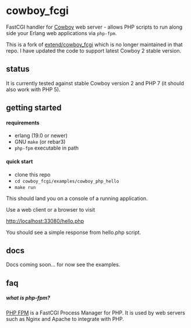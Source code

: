# cowboy_fcgi

FastCGI handler for [Cowboy](https://github.com/ninenines/cowboy) web server -
allows PHP scripts to run along side your Erlang web applications via `php-fpm`.

This is a fork of [extend/cowboy_fcgi](https://github.com/extend/cowboy_fcgi)
which is no longer maintained in that repo. I have updated the code to support
latest Cowboy 2 stable version.

## status

It is currently tested against stable Cowboy version 2 and PHP 7 (it should
also work with PHP 5).

## getting started

#### requirements

* erlang (19.0 or newer)
* GNU `make` (or rebar3)
* `php-fpm` executable in path

#### quick start

* clone this repo
* `cd cowboy_fcgi/examples/cowboy_php_hello`
* `make run`

This should land you on a console of a running application.

Use a web client or a browser to visit

[http://localhost:33080/hello.php](http://localhost:33080/hello.php)

You should see a simple response from hello.php script.

## docs

Docs coming soon... for now see the examples.

## faq

##### *what is php-fpm?*

[PHP FPM](https://secure.php.net/manual/en/install.fpm.php) is a FastCGI
Process Manager for PHP. It is used by web servers such as Nginx and Apache to
integrate with PHP.

